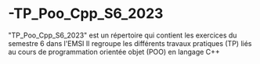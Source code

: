 # -TP_Poo_Cpp_S6_2023
"TP_Poo_Cpp_S6_2023" est un répertoire qui contient les exercices  du semestre 6 dans l'EMSI  Il regroupe les différents travaux pratiques (TP) liés au cours de programmation orientée objet (POO) en langage C++ 
